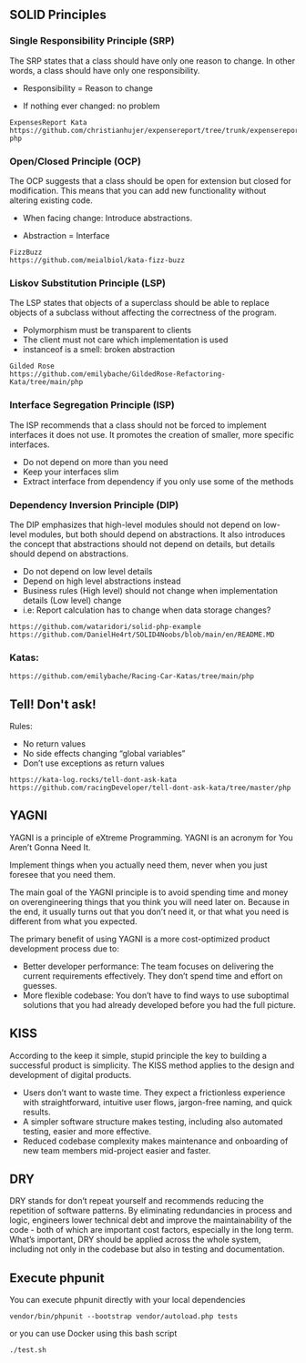 ## SOLID Principles

### Single Responsibility Principle (SRP)
The SRP states that a class should have only one reason to change. In other words, a class should have only one responsibility.

- Responsibility = Reason to change

- If nothing ever changed: no problem

```
ExpensesReport Kata
https://github.com/christianhujer/expensereport/tree/trunk/expensereport-php
```

### Open/Closed Principle (OCP)
The OCP suggests that a class should be open for extension but closed for modification. This means that you can add new functionality without altering existing code.

- When facing change: Introduce abstractions.

- Abstraction = Interface

```
FizzBuzz
https://github.com/meialbiol/kata-fizz-buzz
```

### Liskov Substitution Principle (LSP)
The LSP states that objects of a superclass should be able to replace objects of a subclass without affecting the correctness of the program.

- Polymorphism must be transparent to clients
- The client must not care which implementation is used
- instanceof is a smell: broken abstraction

```
Gilded Rose
https://github.com/emilybache/GildedRose-Refactoring-Kata/tree/main/php
```

### Interface Segregation Principle (ISP)
The ISP recommends that a class should not be forced to implement interfaces it does not use. It promotes the creation of smaller, more specific interfaces.

- Do not depend on more than you need
- Keep your interfaces slim
- Extract interface from dependency if you only use some of the methods


### Dependency Inversion Principle (DIP)
The DIP emphasizes that high-level modules should not depend on low-level modules, but both should depend on abstractions. It also introduces the concept that abstractions should not depend on details, but details should depend on abstractions.

- Do not depend on low level details
- Depend on high level abstractions instead
- Business rules (High level) should not change when implementation details (Low level) change
- i.e: Report calculation has to change when data storage changes? 

```
https://github.com/wataridori/solid-php-example
https://github.com/DanielHe4rt/SOLID4Noobs/blob/main/en/README.MD
```

### Katas:
```
https://github.com/emilybache/Racing-Car-Katas/tree/main/php
```

## Tell! Don't ask!
Rules:
- No return values
- No side effects changing “global variables”
- Don’t use exceptions as return values

```
https://kata-log.rocks/tell-dont-ask-kata
https://github.com/racingDeveloper/tell-dont-ask-kata/tree/master/php
```

## YAGNI
YAGNI is a principle of eXtreme Programming. YAGNI is an acronym for You Aren’t Gonna Need It.

Implement things when you actually need them, never when you just foresee that you need them.

The main goal of the YAGNI principle is to avoid spending time and money on overengineering things that you think you will need later on. Because in the end, it usually turns out that you don’t need it, or that what you need is different from what you expected.

The primary benefit of using YAGNI is a more cost-optimized product development process due to:

- Better developer performance: The team focuses on delivering the current requirements effectively. They don’t spend time and effort on guesses.
- More flexible codebase: You don’t have to find ways to use suboptimal solutions that you had already developed before you had the full picture.

## KISS
According to the keep it simple, stupid principle the key to building a successful product is simplicity. The KISS method applies to the design and development of digital products.

- Users don’t want to waste time. They expect a frictionless experience with straightforward, intuitive user flows, jargon-free naming, and quick results.
- A simpler software structure makes testing, including also automated testing, easier and more effective.
- Reduced codebase complexity makes maintenance and onboarding of new team members mid-project easier and faster.

## DRY
DRY stands for don’t repeat yourself and recommends reducing the repetition of software patterns. 
By eliminating redundancies in process and logic, engineers lower technical debt and improve the maintainability of the code - both of which are important cost factors, especially in the long term. 
What’s important, DRY should be applied across the whole system, including not only in the codebase but also in testing and documentation.

## Execute phpunit
You can execute phpunit directly with your local dependencies
```
vendor/bin/phpunit --bootstrap vendor/autoload.php tests
```
or you can use Docker using this bash script 
```
./test.sh
```
